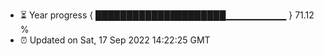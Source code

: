 - ⏳ Year progress { █████████████████████▁▁▁▁▁▁▁▁▁ } 71.12 %
- ⏰ Updated on Sat, 17 Sep 2022 14:22:25 GMT

